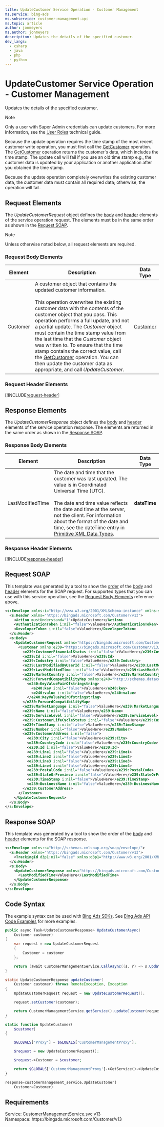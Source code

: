```yaml
---
title: UpdateCustomer Service Operation - Customer Management
ms.service: bing-ads
ms.subservice: customer-management-api
ms.topic: article
author: jonmeyers
ms.author: jonmeyers
description: Updates the details of the specified customer.
dev_langs: 
  - csharp
  - java
  - php
  - python
---
```

# UpdateCustomer Service Operation - Customer Management
Updates the details of the specified customer.  

> [!NOTE]
> Only a user with Super Admin credentials can update customers. For more information, see the [User Roles](../guides/account-hierarchy-permissions.md#user-roles) technical guide.  

Because the update operation requires the time stamp of the most recent customer write operation, you must first call the [GetCustomer](getcustomer.md) operation. The [GetCustomer](getcustomer.md) operation returns the customer's data, which includes the time stamp. The update call will fail if you use an old time stamp e.g., the customer data is updated by your application or another application after you obtained the time stamp. 

Because the update operation completely overwrites the existing customer data, the customer data must contain all required data; otherwise, the operation will fail.

## <a name="request"></a>Request Elements
The *UpdateCustomerRequest* object defines the [body](#request-body) and [header](#request-header) elements of the service operation request. The elements must be in the same order as shown in the [Request SOAP](#request-soap). 

> [!NOTE]
> Unless otherwise noted below, all request elements are required.

### <a name="request-body"></a>Request Body Elements

|Element|Description|Data Type|
|-----------|---------------|-------------|
|<a name="customer"></a>Customer|A customer object that contains the updated customer information.<br/><br/>This operation overwrites the existing customer data with the contents of the customer object that you pass. This operation performs a full update, and not a partial update. The *Customer* object must contain the time stamp value from the last time that the *Customer* object was written to. To ensure that the time stamp contains the correct value, call the [GetCustomer](getcustomer.md) operation. You can then update the customer data as appropriate, and call *UpdateCustomer*.|[Customer](customer.md)|

### <a name="request-header"></a>Request Header Elements
[!INCLUDE[request-header](./includes/request-header.md)]

## <a name="response"></a>Response Elements
The *UpdateCustomerResponse* object defines the [body](#response-body) and [header](#response-header) elements of the service operation response. The elements are returned in the same order as shown in the [Response SOAP](#response-soap).

### <a name="response-body"></a>Response Body Elements

|Element|Description|Data Type|
|-----------|---------------|-------------|
|<a name="lastmodifiedtime"></a>LastModifiedTime|The date and time that the customer was last updated. The value is in Coordinated Universal Time (UTC).<br/><br/>The date and time value reflects the date and time at the server, not the client. For information about the format of the date and time, see the dateTime entry in [Primitive XML Data Types](https://go.microsoft.com/fwlink/?linkid=859198).|**dateTime**|

### <a name="response-header"></a>Response Header Elements
[!INCLUDE[response-header](./includes/response-header.md)]

## <a name="request-soap"></a>Request SOAP
This template was generated by a tool to show the [order](../guides/services-protocol.md#element-order) of the [body](#request-body) and [header](#request-header) elements for the SOAP request. For supported types that you can use with this service operation, see the [Request Body Elements](#request-body) reference above.

```xml
<s:Envelope xmlns:i="http://www.w3.org/2001/XMLSchema-instance" xmlns:s="http://schemas.xmlsoap.org/soap/envelope/">
  <s:Header xmlns="https://bingads.microsoft.com/Customer/v13">
    <Action mustUnderstand="1">UpdateCustomer</Action>
    <AuthenticationToken i:nil="false">ValueHere</AuthenticationToken>
    <DeveloperToken i:nil="false">ValueHere</DeveloperToken>
  </s:Header>
  <s:Body>
    <UpdateCustomerRequest xmlns="https://bingads.microsoft.com/Customer/v13">
      <Customer xmlns:e239="https://bingads.microsoft.com/Customer/v13/Entities" i:nil="false">
        <e239:CustomerFinancialStatus i:nil="false">ValueHere</e239:CustomerFinancialStatus>
        <e239:Id i:nil="false">ValueHere</e239:Id>
        <e239:Industry i:nil="false">ValueHere</e239:Industry>
        <e239:LastModifiedByUserId i:nil="false">ValueHere</e239:LastModifiedByUserId>
        <e239:LastModifiedTime i:nil="false">ValueHere</e239:LastModifiedTime>
        <e239:MarketCountry i:nil="false">ValueHere</e239:MarketCountry>
        <e239:ForwardCompatibilityMap xmlns:e240="http://schemas.datacontract.org/2004/07/System.Collections.Generic" i:nil="false">
          <e240:KeyValuePairOfstringstring>
            <e240:key i:nil="false">ValueHere</e240:key>
            <e240:value i:nil="false">ValueHere</e240:value>
          </e240:KeyValuePairOfstringstring>
        </e239:ForwardCompatibilityMap>
        <e239:MarketLanguage i:nil="false">ValueHere</e239:MarketLanguage>
        <e239:Name i:nil="false">ValueHere</e239:Name>
        <e239:ServiceLevel i:nil="false">ValueHere</e239:ServiceLevel>
        <e239:CustomerLifeCycleStatus i:nil="false">ValueHere</e239:CustomerLifeCycleStatus>
        <e239:TimeStamp i:nil="false">ValueHere</e239:TimeStamp>
        <e239:Number i:nil="false">ValueHere</e239:Number>
        <e239:CustomerAddress i:nil="false">
          <e239:City i:nil="false">ValueHere</e239:City>
          <e239:CountryCode i:nil="false">ValueHere</e239:CountryCode>
          <e239:Id i:nil="false">ValueHere</e239:Id>
          <e239:Line1 i:nil="false">ValueHere</e239:Line1>
          <e239:Line2 i:nil="false">ValueHere</e239:Line2>
          <e239:Line3 i:nil="false">ValueHere</e239:Line3>
          <e239:Line4 i:nil="false">ValueHere</e239:Line4>
          <e239:PostalCode i:nil="false">ValueHere</e239:PostalCode>
          <e239:StateOrProvince i:nil="false">ValueHere</e239:StateOrProvince>
          <e239:TimeStamp i:nil="false">ValueHere</e239:TimeStamp>
          <e239:BusinessName i:nil="false">ValueHere</e239:BusinessName>
        </e239:CustomerAddress>
      </Customer>
    </UpdateCustomerRequest>
  </s:Body>
</s:Envelope>
```

## <a name="response-soap"></a>Response SOAP
This template was generated by a tool to show the order of the [body](#response-body) and [header](#response-header) elements for the SOAP response.

```xml
<s:Envelope xmlns:s="http://schemas.xmlsoap.org/soap/envelope/">
  <s:Header xmlns="https://bingads.microsoft.com/Customer/v13">
    <TrackingId d3p1:nil="false" xmlns:d3p1="http://www.w3.org/2001/XMLSchema-instance">ValueHere</TrackingId>
  </s:Header>
  <s:Body>
    <UpdateCustomerResponse xmlns="https://bingads.microsoft.com/Customer/v13">
      <LastModifiedTime>ValueHere</LastModifiedTime>
    </UpdateCustomerResponse>
  </s:Body>
</s:Envelope>
```

## <a name="example"></a>Code Syntax
The example syntax can be used with [Bing Ads SDKs](../guides/client-libraries.md). See [Bing Ads API Code Examples](../guides/code-examples.md) for more examples.
```csharp
public async Task<UpdateCustomerResponse> UpdateCustomerAsync(
	Customer customer)
{
	var request = new UpdateCustomerRequest
	{
		Customer = customer
	};

	return (await CustomerManagementService.CallAsync((s, r) => s.UpdateCustomerAsync(r), request));
}
```
```java
static UpdateCustomerResponse updateCustomer(
	Customer customer) throws RemoteException, Exception
{
	UpdateCustomerRequest request = new UpdateCustomerRequest();

	request.setCustomer(customer);

	return CustomerManagementService.getService().updateCustomer(request);
}
```
```php
static function UpdateCustomer(
	$customer)
{

	$GLOBALS['Proxy'] = $GLOBALS['CustomerManagementProxy'];

	$request = new UpdateCustomerRequest();

	$request->Customer = $customer;

	return $GLOBALS['CustomerManagementProxy']->GetService()->UpdateCustomer($request);
}
```
```python
response=customermanagement_service.UpdateCustomer(
	Customer=Customer)
```

## Requirements
Service: [CustomerManagementService.svc v13](https://clientcenter.api.bingads.microsoft.com/Api/CustomerManagement/v13/CustomerManagementService.svc)  
Namespace: https\://bingads.microsoft.com/Customer/v13  

